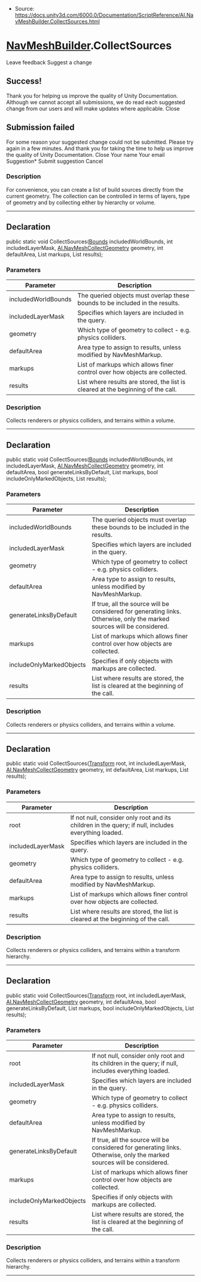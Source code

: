 * Source: https://docs.unity3d.com/6000.0/Documentation/ScriptReference/AI.NavMeshBuilder.CollectSources.html

#  [NavMeshBuilder](https://docs.unity3d.com/6000.0/Documentation/ScriptReference/AI.NavMeshBuilder.html).CollectSources
Leave feedback
Suggest a change
## Success!
Thank you for helping us improve the quality of Unity Documentation. Although we cannot accept all submissions, we do read each suggested change from our users and will make updates where applicable.
Close
## Submission failed
For some reason your suggested change could not be submitted. Please <a>try again</a> in a few minutes. And thank you for taking the time to help us improve the quality of Unity Documentation.
Close
Your name Your email Suggestion* Submit suggestion
Cancel
### Description
For convenience, you can create a list of build sources directly from the current geometry.
The collection can be controlled in terms of layers, type of geometry and by collecting either by hierarchy or volume.
* * *
## Declaration
public static void CollectSources([Bounds](https://docs.unity3d.com/6000.0/Documentation/ScriptReference/Bounds.html) includedWorldBounds, int includedLayerMask, [AI.NavMeshCollectGeometry](https://docs.unity3d.com/6000.0/Documentation/ScriptReference/AI.NavMeshCollectGeometry.html) geometry, int defaultArea, List<NavMeshBuildMarkup> markups, List<NavMeshBuildSource> results); 
### Parameters
Parameter | Description  
---|---  
includedWorldBounds | The queried objects must overlap these bounds to be included in the results.  
includedLayerMask | Specifies which layers are included in the query.  
geometry | Which type of geometry to collect - e.g. physics colliders.  
defaultArea | Area type to assign to results, unless modified by NavMeshMarkup.  
markups | List of markups which allows finer control over how objects are collected.  
results | List where results are stored, the list is cleared at the beginning of the call.  
### Description
Collects renderers or physics colliders, and terrains within a volume.
* * *
## Declaration
public static void CollectSources([Bounds](https://docs.unity3d.com/6000.0/Documentation/ScriptReference/Bounds.html) includedWorldBounds, int includedLayerMask, [AI.NavMeshCollectGeometry](https://docs.unity3d.com/6000.0/Documentation/ScriptReference/AI.NavMeshCollectGeometry.html) geometry, int defaultArea, bool generateLinksByDefault, List<NavMeshBuildMarkup> markups, bool includeOnlyMarkedObjects, List<NavMeshBuildSource> results); 
### Parameters
Parameter | Description  
---|---  
includedWorldBounds | The queried objects must overlap these bounds to be included in the results.  
includedLayerMask | Specifies which layers are included in the query.  
geometry | Which type of geometry to collect - e.g. physics colliders.  
defaultArea | Area type to assign to results, unless modified by NavMeshMarkup.  
generateLinksByDefault | If true, all the source will be considered for generating links. Otherwise, only the marked sources will be considered.  
markups | List of markups which allows finer control over how objects are collected.  
includeOnlyMarkedObjects | Specifies if only objects with markups are collected.  
results | List where results are stored, the list is cleared at the beginning of the call.  
### Description
Collects renderers or physics colliders, and terrains within a volume.
* * *
## Declaration
public static void CollectSources([Transform](https://docs.unity3d.com/6000.0/Documentation/ScriptReference/Transform.html) root, int includedLayerMask, [AI.NavMeshCollectGeometry](https://docs.unity3d.com/6000.0/Documentation/ScriptReference/AI.NavMeshCollectGeometry.html) geometry, int defaultArea, List<NavMeshBuildMarkup> markups, List<NavMeshBuildSource> results); 
### Parameters
Parameter | Description  
---|---  
root | If not null, consider only root and its children in the query; if null, includes everything loaded.  
includedLayerMask | Specifies which layers are included in the query.  
geometry | Which type of geometry to collect - e.g. physics colliders.  
defaultArea | Area type to assign to results, unless modified by NavMeshMarkup.  
markups | List of markups which allows finer control over how objects are collected.  
results | List where results are stored, the list is cleared at the beginning of the call.  
### Description
Collects renderers or physics colliders, and terrains within a transform hierarchy.
* * *
## Declaration
public static void CollectSources([Transform](https://docs.unity3d.com/6000.0/Documentation/ScriptReference/Transform.html) root, int includedLayerMask, [AI.NavMeshCollectGeometry](https://docs.unity3d.com/6000.0/Documentation/ScriptReference/AI.NavMeshCollectGeometry.html) geometry, int defaultArea, bool generateLinksByDefault, List<NavMeshBuildMarkup> markups, bool includeOnlyMarkedObjects, List<NavMeshBuildSource> results); 
### Parameters
Parameter | Description  
---|---  
root | If not null, consider only root and its children in the query; if null, includes everything loaded.  
includedLayerMask | Specifies which layers are included in the query.  
geometry | Which type of geometry to collect - e.g. physics colliders.  
defaultArea | Area type to assign to results, unless modified by NavMeshMarkup.  
generateLinksByDefault | If true, all the source will be considered for generating links. Otherwise, only the marked sources will be considered.  
markups | List of markups which allows finer control over how objects are collected.  
includeOnlyMarkedObjects | Specifies if only objects with markups are collected.  
results | List where results are stored, the list is cleared at the beginning of the call.  
### Description
Collects renderers or physics colliders, and terrains within a transform hierarchy.
* * *
